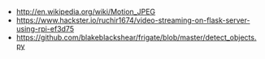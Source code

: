 * http://en.wikipedia.org/wiki/Motion_JPEG
* https://www.hackster.io/ruchir1674/video-streaming-on-flask-server-using-rpi-ef3d75
* https://github.com/blakeblackshear/frigate/blob/master/detect_objects.py
